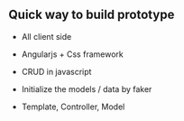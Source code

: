 

## Quick way to build prototype

- All client side

- Angularjs + Css framework

- CRUD in javascript

- Initialize the models / data by faker

- Template, Controller, Model
















































